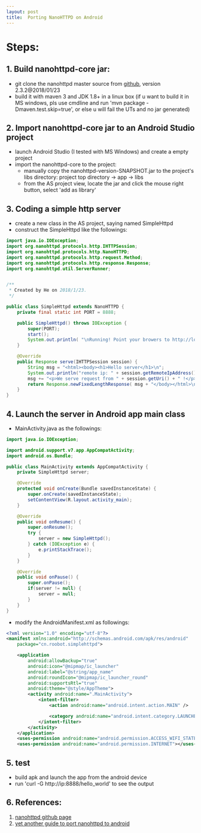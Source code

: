 ```yaml
---
layout: post
title:  Porting NanoHTTPD on Android
---
```


# Steps:

## 1. Build nanohttpd-core jar:
* git clone the nanohttpd master source from [github](https://github.com/NanoHttpd/nanohttpd), version 2.3.2@2018/01/23
* build it with maven 3 and JDK 1.8+ in a linux box (if u want to build it in MS windows, pls use cmdline and run 'mvn package -Dmaven.test.skip=true', or else u will fail the UTs and no jar generated) 

## 2. Import nanohttpd-core jar to an Android Studio project 
* launch Android Studio (I tested with MS Windows) and create a empty project
* import the nanohttpd-core to the project:
  - manually copy the nanohttpd-version-SNAPSHOT.jar to the project's libs directory: project top directory -> app -> libs  
  - from the AS project view, locate the jar and click the mouse right button, select 'add as library'
  
## 3. Coding a simple http server
* create a new class in the AS project, saying named SimpleHttpd
* construct the SimpleHttpd like the followings:
```java
import java.io.IOException;
import org.nanohttpd.protocols.http.IHTTPSession;
import org.nanohttpd.protocols.http.NanoHTTPD;
import org.nanohttpd.protocols.http.request.Method;
import org.nanohttpd.protocols.http.response.Response;
import org.nanohttpd.util.ServerRunner;


/**
 * Created by He on 2018/1/23.
 */

public class SimpleHttpd extends NanoHTTPD {
    private final static int PORT = 8888;

    public SimpleHttpd() throws IOException {
        super(PORT);
        start();
        System.out.println( "\nRunning! Point your browers to http://localhost:8080/ \n" );
    }

    @Override
    public Response serve(IHTTPSession session) {
        String msg = "<html><body><h1>Hello server</h1>\n";
        System.out.println("remote ip: " + session.getRemoteIpAddress());
        msg += "<p>We serve request from " + session.getUri() + " !</p>";
        return Response.newFixedLengthResponse( msg + "</body></html>\n" );
    }
}
```
## 4. Launch the server in Android app main class
* MainActivity.java as the followings:
```java
import java.io.IOException;

import android.support.v7.app.AppCompatActivity;
import android.os.Bundle;

public class MainActivity extends AppCompatActivity {
    private SimpleHttpd server;

    @Override
    protected void onCreate(Bundle savedInstanceState) {
        super.onCreate(savedInstanceState);
        setContentView(R.layout.activity_main);
    }

    @Override
    public void onResume() {
        super.onResume();
        try {
            server = new SimpleHttpd();
        } catch (IOException e) {
            e.printStackTrace();
        }
    }

    @Override
    public void onPause() {
        super.onPause();
        if(server != null) {
            server = null;
        }
    }
}
```
* modify the AndroidManifest.xml as followings:
```xml
<?xml version="1.0" encoding="utf-8"?>
<manifest xmlns:android="http://schemas.android.com/apk/res/android"
    package="cn.roobot.simplehttpd">

    <application
        android:allowBackup="true"
        android:icon="@mipmap/ic_launcher"
        android:label="@string/app_name"
        android:roundIcon="@mipmap/ic_launcher_round"
        android:supportsRtl="true"
        android:theme="@style/AppTheme">
        <activity android:name=".MainActivity">
            <intent-filter>
                <action android:name="android.intent.action.MAIN" />

                <category android:name="android.intent.category.LAUNCHER" />
            </intent-filter>
        </activity>
    </application>
    <uses-permission android:name="android.permission.ACCESS_WIFI_STATE"></uses-permission>
    <uses-permission android:name="android.permission.INTERNET"></uses-permission>
```
## 5. test
* build apk and launch the app from the android device
* run 'curl -G http://ip:8888/hello_world' to see the output 

## 6. References: 
1. [nanohttpd github page](https://github.com/NanoHttpd/nanohttpd)
2. [yet another guide to port nanohttpd to android](http://programminglife.io/android-http-server-with-nanohttpd/)
